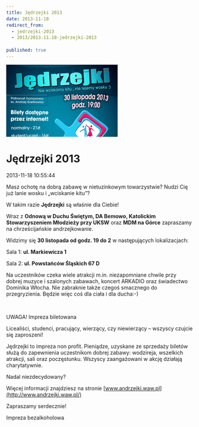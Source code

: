 ```yaml
---
title: Jędrzejki 2013
date: 2013-11-18
redirect_from: 
  - jedrzejki-2013
  - 2013/2013.11.18-jedrzejki-2013

published: true
---
```



![/assets/posts/2013/2013-11-18-jedrzejki-2013/jedrzejki13.jpg](/assets/posts/2013/2013-11-18-jedrzejki-2013/jedrzejki13.jpg)

# Jędrzejki 2013

<time>2013-11-18 10:55:44</time>



Masz ochotę na dobrą zabawę w nietuzinkowym towarzystwie? Nudzi Cię już lanie wosku i „wciskanie kitu”?


W takim razie **Jędrzejki** są właśnie dla Ciebie!


Wraz z **Odnow****ą**** w Duchu Świętym, DA Bemowo, Katolickim Stowarzyszeniem Młodzieży przy UKSW** oraz **MDM na Górce** zapraszamy na chrześcijańskie andrzejkowanie.


Widzimy się **30 listopada od godz. 19 do 2** w następujących lokalizacjach: 


Sala 1: **ul. Markiewicza 1**


Sala 2: **ul. Powstańców Śląskich 67 D**


Na uczestników czeka wiele atrakcji m.in. niezapomniane chwile przy dobrej muzyce i szalonych zabawach, koncert ARKADIO oraz świadectwo Dominika Włocha. Nie zabraknie także czegoś smacznego do przegryzienia. Będzie więc coś dla ciała i dla ducha:-)


 


UWAGA! Impreza biletowana


<!--{{intro-break}}-->


Licealiści, studenci, pracujący, wierzący, czy niewierzący – wszyscy czujcie się zaproszeni! 


Jędrzejki to impreza non profit. Pieniądze, uzyskane ze sprzedaży biletów służą do zapewnienia uczestnikom dobrej zabawy: wodzireja, wszelkich atrakcji, sali oraz poczęstunku. Wszyscy zaangażowani w akcję działają charytatywnie.


Nadal niezdecydowany?


Więcej informacji znajdziesz na stronie [www.andrzejki.waw.pl](http://www.andrzejki.waw.pl/)


Zapraszamy serdecznie!


Impreza bezalkoholowa 


<!--{{json:{"created_date":"2013-11-18 10:55:44","publish_down":"0000-00-00 00:00:00","id":"5330"}}}-->